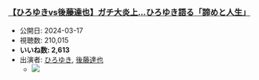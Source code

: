 ### [【ひろゆきvs後藤達也】ガチ大炎上…ひろゆき語る「諦めと人生」](https://www.youtube.com/watch?v=wABRBDbRjsM)
-   公開日: 2024-03-17
-   視聴数: 210,015
-   **いいね数: 2,613**
-   出演者: [ひろゆき](/rehacq_fan/people/ひろゆき "wikilink"), [後藤達也](/rehacq_fan/people/後藤達也 "wikilink")
    - [![](https://img.youtube.com/vi/wABRBDbRjsM/hqdefault.jpg)](https://www.youtube.com/watch?v=wABRBDbRjsM)
